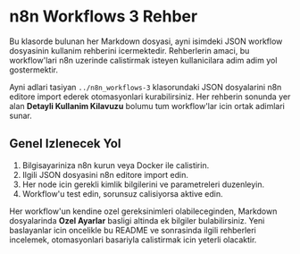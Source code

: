 # n8n Workflows 3 Rehber

Bu klasorde bulunan her Markdown dosyasi, ayni isimdeki JSON workflow dosyasinin kullanim rehberini icermektedir. Rehberlerin amaci, bu workflow'lari n8n uzerinde calistirmak isteyen kullanicilara adim adim yol gostermektir.

Ayni adlari tasiyan `../n8n_workflows-3` klasorundaki JSON dosyalarini n8n editore import ederek otomasyonlari kurabilirsiniz. Her rehberin sonunda yer alan **Detayli Kullanim Kilavuzu** bolumu tum workflow'lar icin ortak adimlari sunar.

## Genel Izlenecek Yol
1. Bilgisayariniza n8n kurun veya Docker ile calistirin.
2. Ilgili JSON dosyasini n8n editore import edin.
3. Her node icin gerekli kimlik bilgilerini ve parametreleri duzenleyin.
4. Workflow'u test edin, sorunsuz calisiyorsa aktive edin.

Her workflow'un kendine ozel gereksinimleri olabileceginden, Markdown dosyalarinda **Ozel Ayarlar** basligi altinda ek bilgiler bulabilirsiniz. Yeni baslayanlar icin oncelikle bu README ve sonrasinda ilgili rehberleri incelemek, otomasyonlari basariyla calistirmak icin yeterli olacaktir.
